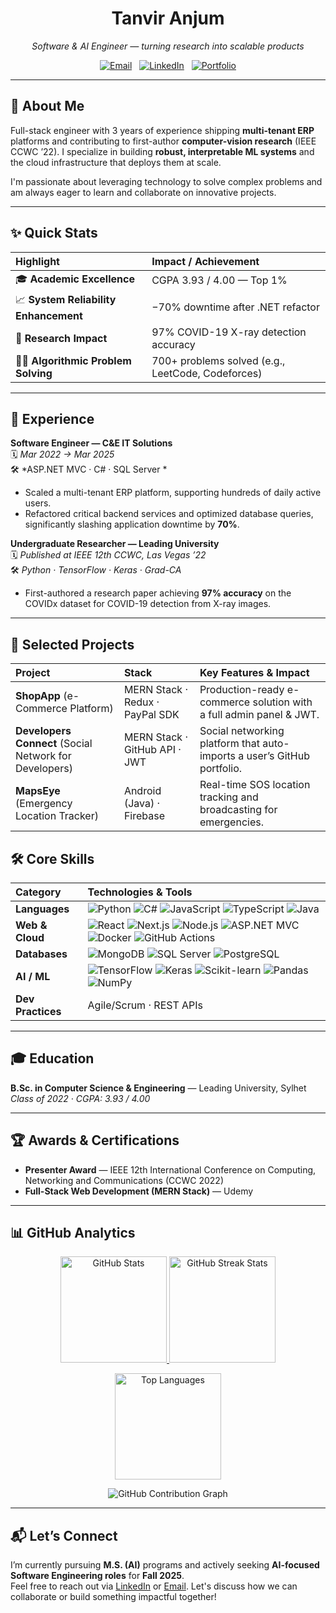 <h1 align="center">Tanvir Anjum</h1>

<p align="center">
  <em>Software & AI Engineer — turning research into scalable products</em>
</p>

<p align="center">
  <a href="mailto:anz.tanvir@gmail.com"><img src="https://img.shields.io/badge/-Email-D14836?style=for-the-badge&logo=gmail&logoColor=white" alt="Email"/></a>
  &nbsp;
  <a href="https://www.linkedin.com/in/tanvir-anjum111/"><img src="https://img.shields.io/badge/-LinkedIn-0A66C2?style=for-the-badge&logo=linkedin&logoColor=white" alt="LinkedIn"/></a>
  &nbsp;
  <a href="https://tanviranjum-dev-git-master-tanviranjum1s-projects.vercel.app/"><img src="https://img.shields.io/badge/-Portfolio-007ACC?style=for-the-badge&logo=firefoxbrowser&logoColor=white" alt="Portfolio"/></a>
  
</p>

---

## 👤 About Me

Full-stack engineer with 3 years of experience shipping **multi-tenant ERP** platforms and contributing to first-author **computer-vision research** (IEEE CCWC ’22). I specialize in building **robust, interpretable ML systems** and the cloud infrastructure that deploys them at scale.

I'm passionate about leveraging technology to solve complex problems and am always eager to learn and collaborate on innovative projects.

---

## ✨ Quick Stats

| Highlight                                 | Impact / Achievement                        |
| :---------------------------------------- | :------------------------------------------ |
| 🎓 **Academic Excellence** | CGPA 3.93 / 4.00 — Top 1%                   |
| 📈 **System Reliability Enhancement** | −70% downtime after .NET refactor           |
| 🤖 **Research Impact** | 97% COVID-19 X-ray detection accuracy     |
| 👨‍💻 **Algorithmic Problem Solving** | 700+ problems solved (e.g., LeetCode, Codeforces) |

---

## 💼 Experience

**Software Engineer — C&E IT Solutions**
<br/>
🗓️ *Mar 2022 → Mar 2025*
<br/>
🛠️ *ASP.NET MVC · C# · SQL Server *

* Scaled a multi-tenant ERP platform, supporting hundreds of daily active users.
* Refactored critical backend services and optimized database queries, significantly slashing application downtime by **70%**.

**Undergraduate Researcher — Leading University**
<br/>
🗓️ *Published at IEEE 12th CCWC, Las Vegas ’22*
<br/>
🛠️ *Python · TensorFlow · Keras · Grad-CA*

* First-authored a research paper achieving **97% accuracy** on the COVIDx dataset for COVID-19 detection from X-ray images.

---

## 🚀 Selected Projects

| Project                                                     | Stack                                     | Key Features & Impact                                               |
| :---------------------------------------------------------- | :---------------------------------------- | :------------------------------------------------------------------ |
| **ShopApp** (e-Commerce Platform)                           | MERN Stack · Redux · PayPal SDK           | Production-ready e-commerce solution with a full admin panel & JWT. |
| **Developers Connect** (Social Network for Developers)    | MERN Stack · GitHub API · JWT             | Social networking platform that auto-imports a user’s GitHub portfolio. |
| **MapsEye** (Emergency Location Tracker)                  | Android (Java) · Firebase                 | Real-time SOS location tracking and broadcasting for emergencies.   |


## 🛠️ Core Skills

| Category          | Technologies & Tools                                                                                                                                                                                                                                                                                                                           |
| :---------------- | :--------------------------------------------------------------------------------------------------------------------------------------------------------------------------------------------------------------------------------------------------------------------------------------------------------------------------------------------- |
| **Languages** | ![Python](https://img.shields.io/badge/Python-3776AB?style=for-the-badge&logo=python&logoColor=white) ![C#](https://img.shields.io/badge/C%23-239120?style=for-the-badge&logo=csharp&logoColor=white) ![JavaScript](https://img.shields.io/badge/JavaScript-F7DF1E?style=for-the-badge&logo=javascript&logoColor=black) ![TypeScript](https://img.shields.io/badge/TypeScript-007ACC?style=for-the-badge&logo=typescript&logoColor=white) ![Java](https://img.shields.io/badge/Java-ED8B00?style=for-the-badge&logo=oracle&logoColor=white) |
| **Web & Cloud** | ![React](https://img.shields.io/badge/React-61DAFB?style=for-the-badge&logo=react&logoColor=black) ![Next.js](https://img.shields.io/badge/Next.js-000000?style=for-the-badge&logo=nextdotjs&logoColor=white) ![Node.js](https://img.shields.io/badge/Node.js-339933?style=for-the-badge&logo=node.js&logoColor=white) ![ASP.NET MVC](https://img.shields.io/badge/ASP.NET-512BD4?style=for-the-badge&logo=.net&logoColor=white) ![Docker](https://img.shields.io/badge/Docker-2496ED?style=for-the-badge&logo=docker&logoColor=white) ![GitHub Actions](https://img.shields.io/badge/GitHub_Actions-2088FF?style=for-the-badge&logo=githubactions&logoColor=white) |
| **Databases** | ![MongoDB](https://img.shields.io/badge/MongoDB-4EA94B?style=for-the-badge&logo=mongodb&logoColor=white) ![SQL Server](https://img.shields.io/badge/SQL_Server-CC2927?style=for-the-badge&logo=microsoftsqlserver&logoColor=white) ![PostgreSQL](https://img.shields.io/badge/PostgreSQL-4169E1?style=for-the-badge&logo=postgresql&logoColor=white) |
| **AI / ML** | ![TensorFlow](https://img.shields.io/badge/TensorFlow-FF6F00?style=for-the-badge&logo=tensorflow&logoColor=white) ![Keras](https://img.shields.io/badge/Keras-D00000?style=for-the-badge&logo=keras&logoColor=white) ![Scikit-learn](https://img.shields.io/badge/Scikit–learn-F7931E?style=for-the-badge&logo=scikitlearn&logoColor=white) ![Pandas](https://img.shields.io/badge/Pandas-150458?style=for-the-badge&logo=pandas&logoColor=white) ![NumPy](https://img.shields.io/badge/NumPy-013243?style=for-the-badge&logo=numpy&logoColor=white) |
| **Dev Practices** | Agile/Scrum  · REST APIs  |

---

## 🎓 Education

**B.Sc. in Computer Science & Engineering** — Leading University, Sylhet
<br/>
*Class of 2022 · CGPA: 3.93 / 4.00*

---

## 🏆 Awards & Certifications

* **Presenter Award** — IEEE 12th International Conference on Computing, Networking and Communications (CCWC 2022)
* **Full-Stack Web Development (MERN Stack)** — Udemy

---

## 📊 GitHub Analytics

<p align="center">
  <a href="https://github.com/tanviranjum1">
    <img src="https://github-readme-stats.vercel.app/api?username=tanviranjum1&show_icons=true&hide_title=false&theme=radical&border_color=7F3FBF&bg_color=0D1117&title_color=F85D7F&icon_color=F8D866" height="170" alt="GitHub Stats"/>
    <img src="https://github-readme-streak-stats.herokuapp.com/?user=tanviranjum1&theme=radical&border=7F3FBF&background=0D1117&date_format=M%20j%5B%2C%20Y%5D" height="170" alt="GitHub Streak Stats"/>
  </a>
</p>
<p align="center">
  <a href="https://github.com/tanviranjum1">
    <img src="https://github-readme-stats.vercel.app/api/top-langs/?username=tanviranjum1&layout=compact&theme=radical&langs_count=8&border_color=7F3FBF&bg_color=0D1117&title_color=F85D7F&icon_color=F8D866" height="170" alt="Top Languages"/>
  </a>
</p>
<p align="center">
  <img src="https://github-readme-activity-graph.vercel.app/graph?username=tanviranjum1&bg_color=0D1117&color=7F3FBF&line=7F3FBF&point=7F3FBF&area=true&hide_border=true&custom_title=GitHub%20Contribution%20Graph" alt="GitHub Contribution Graph"/>
</p>

---

## 📬 Let’s Connect

I’m currently pursuing **M.S. (AI)** programs and actively seeking **AI-focused Software Engineering roles** for **Fall 2025**.
<br/>
Feel free to reach out via [LinkedIn](https://www.linkedin.com/in/tanvir-anjum111/) or [Email](mailto:anz.tanvir@gmail.com). Let's discuss how we can collaborate or build something impactful together!
